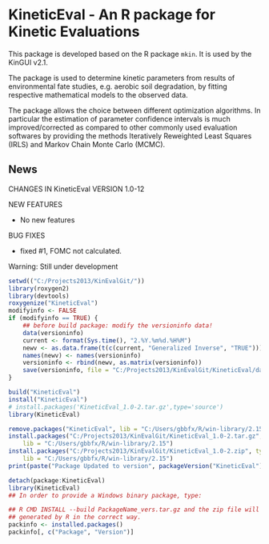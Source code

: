 KineticEval - An R package for Kinetic Evaluations
===========

This package is developed based on the R package `mkin`. It is used by the KinGUI v2.1. 

The package is used to determine kinetic parameters from results of environmental fate studies, e.g. aerobic soil degradation, by fitting respective mathematical models to the observed data.

The package allows the choice between different optimization algorithms. In particular the estimation of parameter confidence intervals is much improved/corrected as compared to other commonly used evaluation softwares by providing the methods Iteratively Reweighted Least Squares (IRLS) and Markov Chain Monte Carlo (MCMC).

## News

CHANGES IN KineticEval VERSION 1.0-12

NEW FEATURES

  - No new features
  
BUG FIXES

  - fixed #1, FOMC not calculated.




Warning: Still under development


```r
setwd(("C:/Projects2013/KinEvalGit/"))
library(roxygen2)
library(devtools)
roxygenize("KineticEval")
modifyinfo <- FALSE
if (modifyinfo == TRUE) {
    ## before build package: modify the versioninfo data!
    data(versioninfo)
    current <- format(Sys.time(), "2.%Y.%m%d.%H%M")
    newv <- as.data.frame(t(c(current, "Generalized Inverse", "TRUE")))
    names(newv) <- names(versioninfo)
    versioninfo <- rbind(newv, as.matrix(versioninfo))
    save(versioninfo, file = "C:/Projects2013/KinEvalGit/KineticEval/data/versioninfo.rda")
}

build("KineticEval")
install("KineticEval")
# install.packages('KineticEval_1.0-2.tar.gz',type='source')
library(KineticEval)
```




```r
remove.packages("KineticEval", lib = "C:/Users/gbbfx/R/win-library/2.15")
install.packages("C:/Projects2013/KinEvalGit/KineticEval_1.0-2.tar.gz", type = "source", 
    lib = "C:/Users/gbbfx/R/win-library/2.15")
install.packages("C:/Projects2013/KinEvalGit/KineticEval_1.0-2.zip", type = "win.binary", 
    lib = "C:/Users/gbbfx/R/win-library/2.15")
print(paste("Package Updated to version", packageVersion("KineticEval")))

detach(package:KineticEval)
library(KineticEval)
## In order to provide a Windows binary package, type:

## R CMD INSTALL --build PackageName_vers.tar.gz and the zip file will be
## generated by R in the correct way.
packinfo <- installed.packages()
packinfo[, c("Package", "Version")]

```

